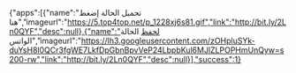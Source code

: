 
{"apps":[{"name":"تحميل الحالة إضغط هنا","imageurl":"https://5.top4top.net/p_1228xj6s81.gif","link":"http://bit.ly/2Ln0QYF","desc":null},{"name":"لحفظ الحالة الواتس","imageurl":"https://lh3.googleusercontent.com/zOHpluSYk-duYsH8l0QCr3fgWE7LkfDpGbnBpvVeP24LbpbKul6MJlZLPOPHmUnQyw=s200-rw","link":"http://bit.ly/2Ln0QYF","desc":null}],"success":1}
